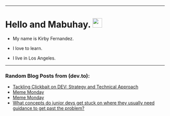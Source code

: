 
<img src="https://komarev.com/ghpvc/?username=kirbygit&style=flat-square&color=blue" alt=""/>

---
<h1>
  Hello and Mabuhay.
  <img src="https://media.giphy.com/media/hvRJCLFzcasrR4ia7z/giphy.gif" width="30px"/>
</h1>

- My name is Kirby Fernandez.

- I love to learn.

- I live in Los Angeles.

---

### Random Blog Posts from (dev.to):
<!-- BLOG-POST-LIST:START -->
- [Tackling Clickbait on DEV: Strategy and Technical Approach](https://dev.to/devteam/tackling-clickbait-on-dev-strategy-and-technical-approach-3dh9)
- [Meme Monday](https://dev.to/ben/meme-monday-25a4)
- [Meme Monday](https://dev.to/ben/meme-monday-5h8i)
- [What concepts do junior devs get stuck on where they usually need guidance to get past the problem?](https://dev.to/ben/what-concepts-do-junior-devs-get-stuck-on-where-they-usually-need-guidance-to-get-past-the-problem-1lo1)
<!-- BLOG-POST-LIST:END -->
